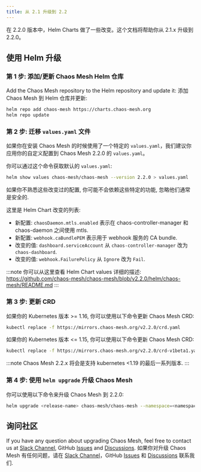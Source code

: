 ```yaml
---
title: 从 2.1 升级到 2.2
---
```


在 2.2.0 版本中，Helm Charts 做了一些改变。这个文档将帮助你从 2.1.x 升级到 2.2.0。

## 使用 Helm 升级

### 第 1 步: 添加/更新 Chaos Mesh Helm 仓库

Add the Chaos Mesh repository to the Helm repository and update it: 添加 Chaos Mesh 到 Helm 仓库并更新:

```bash
helm repo add chaos-mesh https://charts.chaos-mesh.org
helm repo update
```

### 第 2 步: 迁移 `values.yaml` 文件

如果你在安装 Chaos Mesh 的时候使用了一个特定的 `values.yaml`，我们建议你应用你的自定义配置到 Chaos Mesh 2.2.0 的 `values.yaml`。

你可以通过这个命令获取默认的 `values.yaml`:

```bash
helm show values chaos-mesh/chaos-mesh --version 2.2.0 > values.yaml
```

如果你不熟悉这些改变过的配置, 你可能不会依赖这些特定的功能, 忽略他们通常是安全的.

这里是 Helm Chart 改变的列表:

- 新配置: `chaosDaemon.mtls.enabled` 表示在 chaos-controller-manager 和 chaos-daemon 之间使用 mtls.
- 新配置: `webhook.caBundlePEM` 表示用于 webhook 服务的 CA bundle.
- 改变的值: `dashboard.serviceAccount` 从 `chaos-controller-manager` 改为 `chaos-dashboard`.
- 改变的值: `webhook.FailurePolicy` 从 `Ignore` 改为 `Fail`.

:::note 你可以从这里查看 Helm Chart values 详细的描述: https://github.com/chaos-mesh/chaos-mesh/blob/v2.2.0/helm/chaos-mesh/README.md :::

### 第 3 步: 更新 CRD

如果你的 Kubernetes 版本 >= 1.16, 你可以使用以下命令更新 Chaos Mesh CRD:

```bash
kubectl replace -f https://mirrors.chaos-mesh.org/v2.2.0/crd.yaml
```

如果你的 Kubernetes 版本 <= 1.15, 你可以使用以下命令更新 Chaos Mesh CRD:

```bash
kubectl replace -f https://mirrors.chaos-mesh.org/v2.2.0/crd-v1beta1.yaml
```

:::note Chaos Mesh 2.2.x 将会是支持 kubernetes <1.19 的最后一系列版本. :::

### 第 4 步: 使用 `helm upgrade` 升级 Chaos Mesh

你可以使用以下命令来升级 Chaos Mesh 到 2.2.0:

```bash
helm upgrade <release-name> chaos-mesh/chaos-mesh --namespace=<namespace> --version=2.2.0 <--other-required-flags>
```

## 询问社区

If you have any question about upgrading Chaos Mesh, feel free to contact us at [Slack Channel](https://cloud-native.slack.com/archives/C0193VAV272), GitHub [Issues](https://github.com/chaos-mesh/chaos-mesh/issues/new?assignees=&labels=&template=question.md) and [Discussions](https://github.com/chaos-mesh/chaos-mesh/discussions/new). 如果你对升级 Chaos Mesh 有任何问题，请在 [Slack Channel](https://cloud-native.slack.com/archives/C0193VAV272)，GitHub [Issues](https://github.com/chaos-mesh/chaos-mesh/issues/new?assignees=&labels=&template=question.md) 和 [Discussions](https://github.com/chaos-mesh/chaos-mesh/discussions/new) 联系我们.
